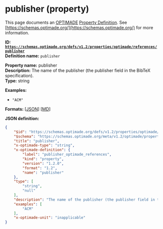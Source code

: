 # publisher (property)

This page documents an [OPTIMADE](https://www.optimade.org/) [Property Definition](https://schemas.optimade.org/#definitions). See [https://schemas.optimade.org/](https://schemas.optimade.org/) for more information.

**ID: [`https://schemas.optimade.org/defs/v1.2/properties/optimade/references/publisher`](https://schemas.optimade.org/defs/v1.2/properties/optimade/references/publisher.md)**  
**Definition name:** `publisher`

**Property name:** publisher  
**Description:** The name of the publisher (the publisher field in the BibTeX specification).  
**Type:** string  



**Examples:**

- `"ACM"`

**Formats:** [[JSON](publisher.json)] [[MD](publisher.md)]

**JSON definition:**

``` json
{
    "$id": "https://schemas.optimade.org/defs/v1.2/properties/optimade/references/publisher",
    "$schema": "https://schemas.optimade.org/meta/v1.2/optimade/property_definition.json",
    "title": "publisher",
    "x-optimade-type": "string",
    "x-optimade-definition": {
        "label": "publisher_optimade_references",
        "kind": "property",
        "version": "1.2.0",
        "format": "1.2",
        "name": "publisher"
    },
    "type": [
        "string",
        "null"
    ],
    "description": "The name of the publisher (the publisher field in the BibTeX specification).",
    "examples": [
        "ACM"
    ],
    "x-optimade-unit": "inapplicable"
}
```